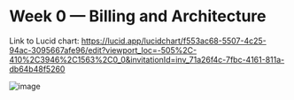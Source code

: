 # Week 0 — Billing and Architecture
Link to Lucid chart: https://lucid.app/lucidchart/f553ac68-5507-4c25-94ac-3095667afe96/edit?viewport_loc=-505%2C-410%2C3946%2C1563%2C0_0&invitationId=inv_71a26f4c-7fbc-4161-811a-db64b48f5260

![image](https://github.com/ahmadkaleem2/aws-bootcamp-cruddur-2023/assets/57786096/6a6dc324-f3bb-4a54-91ca-7410a0e0f8c6)

